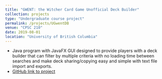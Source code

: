 ```yaml
---
title: "GWENT: the Witcher Card Game Unofficial Deck Builder"
collection: projects
type: "Undergraduate course project"
permalink: /projects/UGwentDB
venue: "CPSC 210"
date: 2019-08-01
location: "University of British Columbia"
---
```


* Java program with JavaFX GUI designed to provide players with a deck builder that can filter by multiple criteria with no loading time between searches and make deck sharing/copying easy and simple with text file import and exports. 
* [GitHub link to project](https://github.com/FreddieNeverLeft/Unofficial_GwentDB)